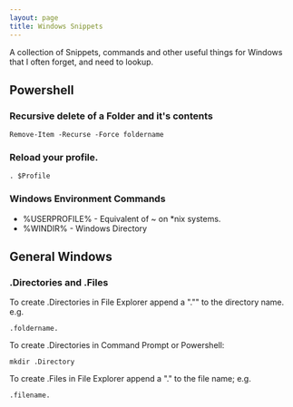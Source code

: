 ```yaml
---
layout: page
title: Windows Snippets
---
```


A collection of Snippets, commands and other useful things for Windows that I often forget, and need to lookup. 

## Powershell

### Recursive delete of a Folder and it's contents

    Remove-Item -Recurse -Force foldername

### Reload your profile.

    . $Profile

### Windows Environment Commands

- %USERPROFILE% - Equivalent of ~ on *nix systems. 
- %WINDIR% - Windows Directory

## General Windows

### .Directories and .Files

To create .Directories in File Explorer append a "."" to the directory name. e.g.

    .foldername.

To create .Directories in Command Prompt or Powershell:

    mkdir .Directory

To create .Files in File Explorer append a "." to the file name; e.g.

    .filename.
